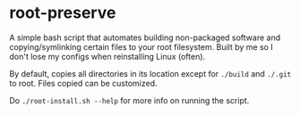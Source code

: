 # root-preserve

A simple bash script that automates building non-packaged software and copying/symlinking certain files to your root filesystem. Built by me so I don't lose my configs when reinstalling Linux (often).

By default, copies all directories in its location except for `./build` and `./.git` to root. Files copied can be customized.

Do `./root-install.sh --help` for more info on running the script.
